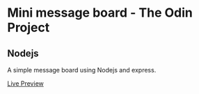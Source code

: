# Mini message board - The Odin Project

## Nodejs

A simple message board using Nodejs and express.

[Live Preview](https://mysterious-lake-22013.herokuapp.com/)
